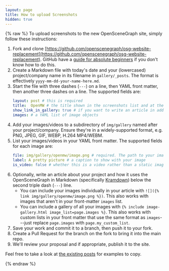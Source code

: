 ```yaml
---
layout: page
title: How to upload Screenshots
hidden: true
---
```

{% raw %}
To upload screenshots to the new OpenSceneGraph site, simply follow these instructions:

1. Fork and clone [https://github.com/openscenegraph/osg-website-replacement](https://github.com/openscenegraph/osg-website-replacement).
   GitHub have a [guide for absolute beginners](https://docs.github.com/en/pull-requests/collaborating-with-pull-requests/working-with-forks/fork-a-repo) if you don't know how to do this.
1. Create a Markdown file with today's date and your (lowercased) project/company name in its filename in `gallery/_posts`.
   The format is effectively `yyyy-mm-dd-your-name-here.md`.
1. Start the file with three dashes (`---`) on a line, then YAML front matter, then another three dashes on a line.
   The supported fields are:
   ```yaml
   layout: post # this is required
   title:  OpenMW # the title shown in the screenshots list and at the top of your article
   show_link_in_gallery: true # if you want to write an article in addition to your screenshots, add this
   images: # a YAML list of image objects
   ```
1. Add your images/videos to a subdirectory of `img/gallery` named after your project/company.
   Ensure they're in a widely-supported format, e.g. PNG, JPEG, GIF, WEBP, H.264 MP4/WEBM.
1. List your images/videos in your YAML front matter.
   The supported fields for each image are:
   ```yaml
   file: img/gallery/openmw/image.png # required. The path to your image.
   label: A pretty picture # a caption to show with your image
   is_video: false # whether this is a video rather than a static image. Defaults to false if absent.
   ```
1. Optionally, write an article about your project and how it uses the OpenSceneGraph in Markdown (specifically [Kramdown](https://kramdown.gettalong.org/quickref.html)) below the second triple dash (`---`) line.
   * You can include your images individually in your article with `![]({% link img/gallery/openmw/image.png %})`.
     This also works with images that aren't in your front-matter `images` list.
   * You can include a gallery of all your images with `{% include image-gallery.html image_list=page.images %}`.
     This also works with custom lists in your front matter that use the same format as `images`---just replace `page.images` with `page.my_custom_list`.
1. Save your work and commit it to a branch, then push it to your fork.
1. Create a Pull Request for the branch on the fork to bring it into the main repo.
1. We'll review your proposal and if appropriate, publish it to the site.

Feel free to take a look at [the existing posts](https://github.com/openscenegraph/osg-website-replacement/tree/main/gallery/_posts) for examples to copy.

{% endraw %}
